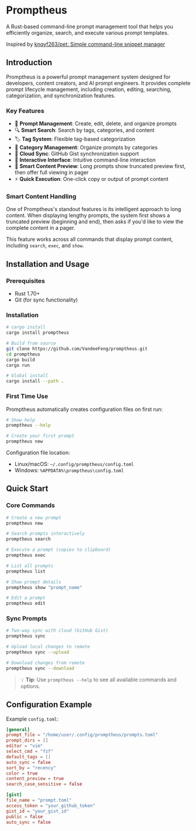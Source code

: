 # Promptheus

A Rust-based command-line prompt management tool that helps you efficiently organize, search, and execute various prompt templates.

Inspired by [knqyf263/pet: Simple command-line snippet manager](https://github.com/knqyf263/pet)

## Introduction

Promptheus is a powerful prompt management system designed for developers, content creators, and AI prompt engineers. It provides complete prompt lifecycle management, including creation, editing, searching, categorization, and synchronization features.

### Key Features

- 📝 **Prompt Management**: Create, edit, delete, and organize prompts
- 🔍 **Smart Search**: Search by tags, categories, and content
- 🏷️ **Tag System**: Flexible tag-based categorization
- 📁 **Category Management**: Organize prompts by categories
- 🔄 **Cloud Sync**: GitHub Gist synchronization support
- 🎯 **Interactive Interface**: Intuitive command-line interaction
- 📄 **Smart Content Preview**: Long prompts show truncated preview first, then offer full viewing in pager
- ⚡ **Quick Execution**: One-click copy or output of prompt content

### Smart Content Handling

One of Promptheus's standout features is its intelligent approach to long content. When displaying lengthy prompts, the system first shows a truncated preview (beginning and end), then asks if you'd like to view the complete content in a pager.

This feature works across all commands that display prompt content, including `search`, `exec`, and `show`.

## Installation and Usage

### Prerequisites

- Rust 1.70+
- Git (for sync functionality)

### Installation

```bash
# cargo install
cargo install promptheus

# Build from source
git clone https://github.com/VandeeFeng/promptheus.git
cd promptheus
cargo build
cargo run

# Global install
cargo install --path .

```

### First Time Use

Promptheus automatically creates configuration files on first run:

```bash
# Show help
promptheus --help

# Create your first prompt
promptheus new
```

Configuration file location:
- Linux/macOS: `~/.config/promptheus/config.toml`
- Windows: `%APPDATA%\promptheus\config.toml`

## Quick Start

### Core Commands

```bash
# Create a new prompt
promptheus new

# Search prompts interactively
promptheus search

# Execute a prompt (copies to clipboard)
promptheus exec

# List all prompts
promptheus list

# Show prompt details
promptheus show "prompt_name"

# Edit a prompt
promptheus edit
```

### Sync Prompts

```bash
# Two-way sync with cloud (GitHub Gist)
promptheus sync

# Upload local changes to remote
promptheus sync --upload

# Download changes from remote
promptheus sync --download
```

> 💡 **Tip**: Use `promptheus --help` to see all available commands and options.

## Configuration Example

Example `config.toml`:

```toml
[general]
prompt_file = "/home/user/.config/promptheus/prompts.toml"
prompt_dirs = []
editor = "vim"
select_cmd = "fzf"
default_tags = []
auto_sync = false
sort_by = "recency"
color = true
content_preview = true
search_case_sensitive = false

[gist]
file_name = "prompt.toml"
access_token = "your_github_token"
gist_id = "your_gist_id"
public = false
auto_sync = false
```

